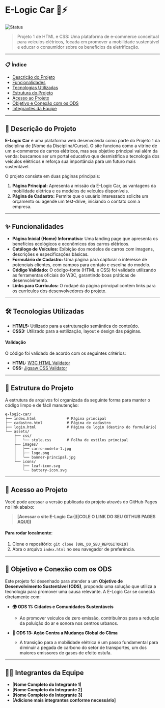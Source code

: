 # E-Logic Car 🚗⚡

![Status](https://img.shields.io/badge/status-concluído-brightgreen)

> Projeto 1 de HTML e CSS: Uma plataforma de e-commerce conceitual para veículos elétricos, focada em promover a mobilidade sustentável e educar o consumidor sobre os benefícios da eletrificação.

---

### 📋 Índice

* [Descrição do Projeto](#descrição-do-projeto)
* [Funcionalidades](#funcionalidades)
* [Tecnologias Utilizadas](#tecnologias-utilizadas)
* [Estrutura do Projeto](#estrutura-do-projeto)
* [Acesso ao Projeto](#acesso-ao-projeto)
* [Objetivo e Conexão com os ODS](#objetivo-e-conexão-com-os-ods)
* [Integrantes da Equipe](#integrantes-da-equipe)

---

## 📖 Descrição do Projeto

**E-Logic Car** é uma plataforma web desenvolvida como parte do Projeto 1 da disciplina de [Nome da Disciplina/Curso]. O site funciona como a vitrine de um e-commerce de carros elétricos, mas seu objetivo principal vai além da venda: buscamos ser um portal educativo que desmistifica a tecnologia dos veículos elétricos e reforça sua importância para um futuro mais sustentável.

O projeto consiste em duas páginas principais:
1.  **Página Principal:** Apresenta a missão da E-Logic Car, as vantagens da mobilidade elétrica e os modelos de veículos disponíveis.
2.  **Página de Cadastro:** Permite que o usuário interessado solicite um orçamento ou agende um test-drive, iniciando o contato com a empresa.

---

## ✨ Funcionalidades

* **Página Inicial (Home) Informativa:** Uma landing page que apresenta os benefícios ecológicos e econômicos dos carros elétricos.
* **Catálogo de Veículos:** Exibição dos modelos de carros com imagens, descrições e especificações básicas.
* **Formulário de Cadastro:** Uma página para capturar o interesse de potenciais clientes, com campos para contato e escolha do modelo.
* **Código Validado:** O código-fonte (HTML e CSS) foi validado utilizando as ferramentas oficiais do W3C, garantindo boas práticas de desenvolvimento.
* **Links para Currículos:** O rodapé da página principal contém links para os currículos dos desenvolvedores do projeto.

---

## 🛠️ Tecnologias Utilizadas

* **HTML5:** Utilizado para a estruturação semântica do conteúdo.
* **CSS3:** Utilizado para a estilização, layout e design das páginas.

#### Validação
O código foi validado de acordo com os seguintes critérios:
* **HTML:** [W3C HTML Validator](https://validator.w3.org/)
* **CSS:** [Jigsaw CSS Validator](https://jigsaw.w3.org/css-validator/)

---

## 📁 Estrutura do Projeto

A estrutura de arquivos foi organizada da seguinte forma para manter o código limpo e de fácil manutenção:

```
e-logic-car/
├── index.html              # Página principal
├── cadastro.html           # Página de cadastro
├── login.html              # Página de login (destino do formulário)
└── assets/
    ├── css/
    │   └── style.css       # Folha de estilos principal
    ├── images/
    │   ├── carro-modelo-1.jpg
    │   ├── logo.png
    │   └── banner-principal.jpg
    └── icons/
        ├── leaf-icon.svg
        └── battery-icon.svg
```

---

## 🚀 Acesso ao Projeto

Você pode acessar a versão publicada do projeto através do GitHub Pages no link abaixo:

> **[Acessar o site E-Logic Car]([COLE O LINK DO SEU GITHUB PAGES AQUI])**

#### Para rodar localmente:
1.  Clone o repositório: `git clone [URL_DO_SEU_REPOSITORIO]`
2.  Abra o arquivo `index.html` no seu navegador de preferência.

---

## 🎯 Objetivo e Conexão com os ODS

Este projeto foi desenhado para atender a um **Objetivo de Desenvolvimento Sustentável (ODS)**, propondo uma solução que utiliza a tecnologia para promover uma causa relevante. A E-Logic Car se conecta diretamente com:

* **🌍 ODS 11: Cidades e Comunidades Sustentáveis**
    * Ao promover veículos de zero emissão, contribuímos para a redução da poluição do ar e sonora nos centros urbanos.

* **💨 ODS 13: Ação Contra a Mudança Global do Clima**
    * A transição para a mobilidade elétrica é um passo fundamental para diminuir a pegada de carbono do setor de transportes, um dos maiores emissores de gases de efeito estufa.

---

## 👨‍💻 Integrantes da Equipe

* **[Nome Completo do Integrante 1]**
* **[Nome Completo do Integrante 2]**
* **[Nome Completo do Integrante 3]**
* **[Adicione mais integrantes conforme necessário]**
